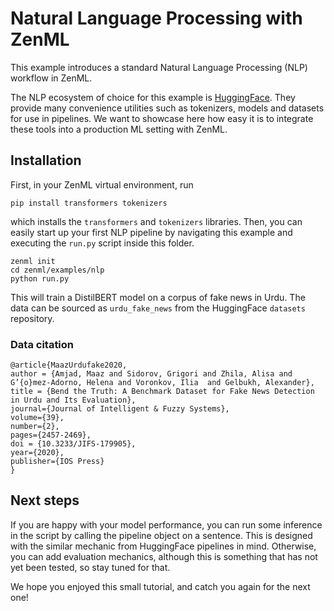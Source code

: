 ﻿# Natural Language Processing with ZenML

This example introduces a standard Natural Language Processing (NLP) workflow in ZenML.

The NLP ecosystem of choice for this example is [HuggingFace](https://github.com/huggingface). They provide many 
convenience utilities such as tokenizers, models and datasets for use in pipelines. We want to showcase here how
easy it is to integrate these tools into a production ML setting with ZenML.

## Installation

First, in your ZenML virtual environment, run
```
pip install transformers tokenizers
```
which installs the `transformers` and `tokenizers` libraries. Then, you can easily start up your first NLP pipeline 
by navigating this example and executing the `run.py` script inside this folder.

```
zenml init
cd zenml/examples/nlp
python run.py
```

This will train a DistilBERT model on a corpus of fake news in Urdu. The data can be sourced as `urdu_fake_news` from 
the HuggingFace `datasets` repository.

### Data citation
```
@article{MaazUrdufake2020,
author = {Amjad, Maaz and Sidorov, Grigori and Zhila, Alisa and  G’{o}mez-Adorno, Helena and Voronkov, Ilia  and Gelbukh, Alexander},
title = {Bend the Truth: A Benchmark Dataset for Fake News Detection in Urdu and Its Evaluation},
journal={Journal of Intelligent & Fuzzy Systems},
volume={39},
number={2},
pages={2457-2469},
doi = {10.3233/JIFS-179905},
year={2020},
publisher={IOS Press}
}
```

## Next steps

If you are happy with your model performance, you can run some inference in the script by calling the pipeline object
on a sentence. This is designed with the similar mechanic from HuggingFace pipelines in mind. Otherwise, you can add
evaluation mechanics, although this is something that has not yet been tested, so stay tuned for that.

We hope you enjoyed this small tutorial, and catch you again for the next one!